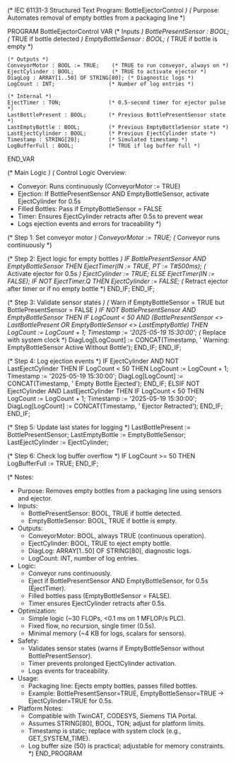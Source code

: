 (* IEC 61131-3 Structured Text Program: BottleEjectorControl *)
(* Purpose: Automates removal of empty bottles from a packaging line *)

PROGRAM BottleEjectorControl
VAR
    (* Inputs *)
    BottlePresentSensor : BOOL;      (* TRUE if bottle detected *)
    EmptyBottleSensor : BOOL;        (* TRUE if bottle is empty *)

    (* Outputs *)
    ConveyorMotor : BOOL := TRUE;    (* TRUE to run conveyor, always on *)
    EjectCylinder : BOOL;            (* TRUE to activate ejector *)
    DiagLog : ARRAY[1..50] OF STRING[80]; (* Diagnostic logs *)
    LogCount : INT;                 (* Number of log entries *)

    (* Internal *)
    EjectTimer : TON;               (* 0.5-second timer for ejector pulse *)
    LastBottlePresent : BOOL;       (* Previous BottlePresentSensor state *)
    LastEmptyBottle : BOOL;         (* Previous EmptyBottleSensor state *)
    LastEjectCylinder : BOOL;       (* Previous EjectCylinder state *)
    Timestamp : STRING[20];         (* Simulated timestamp *)
    LogBufferFull : BOOL;           (* TRUE if log buffer full *)
END_VAR

(* Main Logic *)
(* Control Logic Overview:
   - Conveyor: Runs continuously (ConveyorMotor := TRUE)
   - Ejection: If BottlePresentSensor AND EmptyBottleSensor, activate EjectCylinder for 0.5s
   - Filled Bottles: Pass if EmptyBottleSensor = FALSE
   - Timer: Ensures EjectCylinder retracts after 0.5s to prevent wear
   - Logs ejection events and errors for traceability
*)

(* Step 1: Set conveyor motor *)
ConveyorMotor := TRUE; (* Conveyor runs continuously *)

(* Step 2: Eject logic for empty bottles *)
IF BottlePresentSensor AND EmptyBottleSensor THEN
    EjectTimer(IN := TRUE, PT := T#500ms); (* Activate ejector for 0.5s *)
    EjectCylinder := TRUE;
ELSE
    EjectTimer(IN := FALSE);
    IF NOT EjectTimer.Q THEN
        EjectCylinder := FALSE; (* Retract ejector after timer or if no empty bottle *)
    END_IF;
END_IF;

(* Step 3: Validate sensor states *)
(* Warn if EmptyBottleSensor = TRUE but BottlePresentSensor = FALSE *)
IF NOT BottlePresentSensor AND EmptyBottleSensor THEN
    IF LogCount < 50 AND (BottlePresentSensor <> LastBottlePresent OR 
                          EmptyBottleSensor <> LastEmptyBottle) THEN
        LogCount := LogCount + 1;
        Timestamp := '2025-05-19 15:30:00'; (* Replace with system clock *)
        DiagLog[LogCount] := CONCAT(Timestamp, ' Warning: EmptyBottleSensor Active Without Bottle');
    END_IF;
END_IF;

(* Step 4: Log ejection events *)
IF EjectCylinder AND NOT LastEjectCylinder THEN
    IF LogCount < 50 THEN
        LogCount := LogCount + 1;
        Timestamp := '2025-05-19 15:30:00';
        DiagLog[LogCount] := CONCAT(Timestamp, ' Empty Bottle Ejected');
    END_IF;
ELSIF NOT EjectCylinder AND LastEjectCylinder THEN
    IF LogCount < 50 THEN
        LogCount := LogCount + 1;
        Timestamp := '2025-05-19 15:30:00';
        DiagLog[LogCount] := CONCAT(Timestamp, ' Ejector Retracted');
    END_IF;
END_IF;

(* Step 5: Update last states for logging *)
LastBottlePresent := BottlePresentSensor;
LastEmptyBottle := EmptyBottleSensor;
LastEjectCylinder := EjectCylinder;

(* Step 6: Check log buffer overflow *)
IF LogCount >= 50 THEN
    LogBufferFull := TRUE;
END_IF;

(* Notes:
   - Purpose: Removes empty bottles from a packaging line using sensors and ejector.
   - Inputs:
     - BottlePresentSensor: BOOL, TRUE if bottle detected.
     - EmptyBottleSensor: BOOL, TRUE if bottle is empty.
   - Outputs:
     - ConveyorMotor: BOOL, always TRUE (continuous operation).
     - EjectCylinder: BOOL, TRUE to eject empty bottle.
     - DiagLog: ARRAY[1..50] OF STRING[80], diagnostic logs.
     - LogCount: INT, number of log entries.
   - Logic:
     - Conveyor runs continuously.
     - Eject if BottlePresentSensor AND EmptyBottleSensor, for 0.5s (EjectTimer).
     - Filled bottles pass (EmptyBottleSensor = FALSE).
     - Timer ensures EjectCylinder retracts after 0.5s.
   - Optimization:
     - Simple logic (~30 FLOPs, <0.1 ms on 1 MFLOP/s PLC).
     - Fixed flow, no recursion, single timer (0.5s).
     - Minimal memory (~4 KB for logs, scalars for sensors).
   - Safety:
     - Validates sensor states (warns if EmptyBottleSensor without BottlePresentSensor).
     - Timer prevents prolonged EjectCylinder activation.
     - Logs events for traceability.
   - Usage:
     - Packaging line: Ejects empty bottles, passes filled bottles.
     - Example: BottlePresentSensor=TRUE, EmptyBottleSensor=TRUE → EjectCylinder=TRUE for 0.5s.
   - Platform Notes:
     - Compatible with TwinCAT, CODESYS, Siemens TIA Portal.
     - Assumes STRING[80], BOOL, TON; adjust for platform limits.
     - Timestamp is static; replace with system clock (e.g., GET_SYSTEM_TIME).
     - Log buffer size (50) is practical; adjustable for memory constraints.
*)
END_PROGRAM
